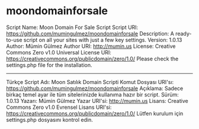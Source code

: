 # moondomainforsale
Script Name: Moon Domain For Sale Script
Script URI: https://github.com/mumingulmez/moondomainforsale
Description: A ready-to-use script on all your sites with just a few key settings.
Version: 1.0.13
Author: Mümin Gülmez
Author URI: http://mumin.us
License: Creative Commons Zero v1.0 Universal
License URI: https://creativecommons.org/publicdomain/zero/1.0/
Please check the settings.php file for the installation.

---
Türkçe
Script Adı: Moon Satılık Domain Scripti
Komut Dosyası URI'sı: https://github.com/mumingulmez/moondomainforsale
Açıklama: Sadece birkaç temel ayar ile tüm sitelerinizde kullanıma hazır bir script.
Sürüm: 1.0.13
Yazarı: Mümin Gülmez
Yazar URI'si: http://mumin.us
Lisans: Creative Commons Zero v1.0 Evrensel
Lisans URI'si: https://creativecommons.org/publicdomain/zero/1.0/
Lütfen kurulum için settings.php dosyasını kontrol edin.

